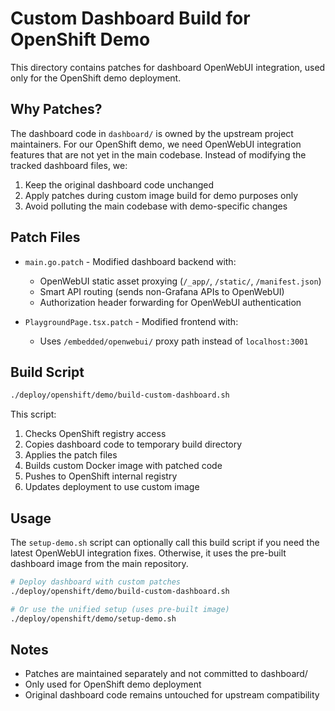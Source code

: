 # Custom Dashboard Build for OpenShift Demo

This directory contains patches for dashboard OpenWebUI integration, used only for the OpenShift demo deployment.

## Why Patches?

The dashboard code in `dashboard/` is owned by the upstream project maintainers. For our OpenShift demo, we need OpenWebUI integration features that are not yet in the main codebase. Instead of modifying the tracked dashboard files, we:

1. Keep the original dashboard code unchanged
2. Apply patches during custom image build for demo purposes only
3. Avoid polluting the main codebase with demo-specific changes

## Patch Files

- `main.go.patch` - Modified dashboard backend with:
  - OpenWebUI static asset proxying (`/_app/`, `/static/`, `/manifest.json`)
  - Smart API routing (sends non-Grafana APIs to OpenWebUI)
  - Authorization header forwarding for OpenWebUI authentication

- `PlaygroundPage.tsx.patch` - Modified frontend with:
  - Uses `/embedded/openwebui/` proxy path instead of `localhost:3001`

## Build Script

```bash
./deploy/openshift/demo/build-custom-dashboard.sh
```

This script:
1. Checks OpenShift registry access
2. Copies dashboard code to temporary build directory
3. Applies the patch files
4. Builds custom Docker image with patched code
5. Pushes to OpenShift internal registry
6. Updates deployment to use custom image

## Usage

The `setup-demo.sh` script can optionally call this build script if you need the latest OpenWebUI integration fixes. Otherwise, it uses the pre-built dashboard image from the main repository.

```bash
# Deploy dashboard with custom patches
./deploy/openshift/demo/build-custom-dashboard.sh

# Or use the unified setup (uses pre-built image)
./deploy/openshift/demo/setup-demo.sh
```

## Notes

- Patches are maintained separately and not committed to dashboard/
- Only used for OpenShift demo deployment
- Original dashboard code remains untouched for upstream compatibility
